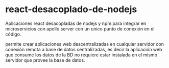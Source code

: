 # react-desacoplado-de-nodejs
Aplicaciones react desacopladas de nodejs y npm para integrar en microservicios con apollo server con un unico punto de conexión en el código.

permite crear aplicaciones web descentralizadas en cualquier servidor con conexión remota a base de datos centralizadas,
es decir la aplicación web que consume los datos de la BD no requiere estar instalada en el mismo servidor que provee la base de datos.

